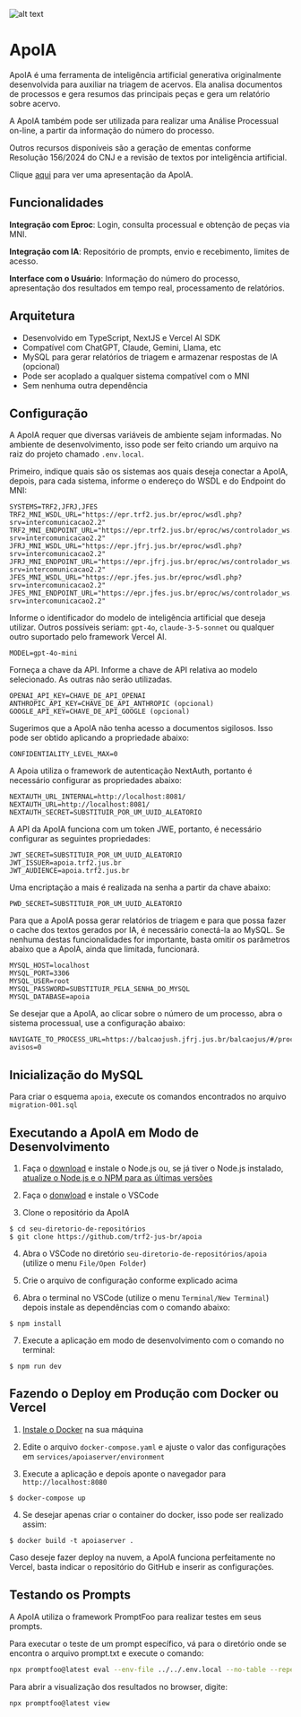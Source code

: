 ![alt text](https://github.com/trf2-jus-br/apoia/blob/main/public/apoia-logo-transp.png?raw=true)

# ApoIA

ApoIA é uma ferramenta de inteligência artificial generativa originalmente desenvolvida para auxiliar na triagem de acervos. Ela analisa documentos de processos e gera resumos das principais peças e gera um relatório sobre acervo.

A ApoIA também pode ser utilizada para realizar uma Análise Processual on-line, a partir da informação do número do processo.

Outros recursos disponíveis são a geração de ementas conforme Resolução 156/2024 do CNJ e a revisão de textos por inteligência artificial.

Clique [aqui](https://docs.google.com/presentation/d/1XTmGNOI3O3yaBOEXa5A3ViVHlCy4kvB4e0G2qEmmgLo/edit?usp=sharing) para ver uma apresentação da ApoIA.

## Funcionalidades

**Integração com Eproc**: Login, consulta processual e obtenção de peças via MNI.

**Integração com IA**: Repositório de prompts, envio e recebimento, limites de acesso.

**Interface com  o Usuário**: Informação do número do processo, apresentação dos resultados em tempo real, processamento de relatórios.

## Arquitetura

- Desenvolvido em TypeScript, NextJS e Vercel AI SDK
- Compatível com ChatGPT, Claude, Gemini, Llama, etc
- MySQL para gerar relatórios de triagem e armazenar respostas de IA (opcional)
- Pode ser acoplado a qualquer sistema compatível com o MNI
- Sem nenhuma outra dependência

## Configuração

A ApoIA requer que diversas variáveis de ambiente sejam informadas. No ambiente de desenvolvimento, isso pode ser feito criando um arquivo na raiz do projeto chamado `.env.local`.

Primeiro, indique quais são os sistemas aos quais deseja conectar a ApoIA, depois, para cada sistema, informe o endereço do WSDL e do Endpoint do MNI:

```properties
SYSTEMS=TRF2,JFRJ,JFES
TRF2_MNI_WSDL_URL="https://epr.trf2.jus.br/eproc/wsdl.php?srv=intercomunicacao2.2"
TRF2_MNI_ENDPOINT_URL="https://epr.trf2.jus.br/eproc/ws/controlador_ws.php?srv=intercomunicacao2.2"
JFRJ_MNI_WSDL_URL="https://epr.jfrj.jus.br/eproc/wsdl.php?srv=intercomunicacao2.2"
JFRJ_MNI_ENDPOINT_URL="https://epr.jfrj.jus.br/eproc/ws/controlador_ws.php?srv=intercomunicacao2.2"
JFES_MNI_WSDL_URL="https://epr.jfes.jus.br/eproc/wsdl.php?srv=intercomunicacao2.2"
JFES_MNI_ENDPOINT_URL="https://epr.jfes.jus.br/eproc/ws/controlador_ws.php?srv=intercomunicacao2.2"
```

Informe o identificador do modelo de inteligência artificial que deseja utilizar. Outros possíveis seriam: `gpt-4o`, `claude-3-5-sonnet` ou qualquer outro suportado pelo framework Vercel AI.

```properties
MODEL=gpt-4o-mini
```

Forneça a chave da API. Informe a chave de API relativa ao modelo selecionado. As outras não serão utilizadas.

```properties
OPENAI_API_KEY=CHAVE_DE_API_OPENAI
ANTHROPIC_API_KEY=CHAVE_DE_API_ANTHROPIC (opcional)
GOOGLE_API_KEY=CHAVE_DE_API_GOOGLE (opcional)
```

Sugerimos que a ApoIA não tenha acesso a documentos sigilosos. Isso pode ser obtido aplicando a propriedade abaixo:

```properties
CONFIDENTIALITY_LEVEL_MAX=0
```

A Apoia utiliza o framework de autenticação NextAuth, portanto é necessário configurar as propriedades abaixo:

```properties
NEXTAUTH_URL_INTERNAL=http://localhost:8081/
NEXTAUTH_URL=http://localhost:8081/
NEXTAUTH_SECRET=SUBSTITUIR_POR_UM_UUID_ALEATORIO
```

A API da ApoIA funciona com um token JWE, portanto, é necessário configurar as seguintes propriedades:

```properties
JWT_SECRET=SUBSTITUIR_POR_UM_UUID_ALEATORIO
JWT_ISSUER=apoia.trf2.jus.br
JWT_AUDIENCE=apoia.trf2.jus.br
```

Uma encriptação a mais é realizada na senha a partir da chave abaixo:

```properties
PWD_SECRET=SUBSTITUIR_POR_UM_UUID_ALEATORIO
```

Para que a ApoIA possa gerar relatórios de triagem e para que possa fazer o cache dos textos gerados por IA, é necessário conectá-la ao MySQL. Se nenhuma destas funcionalidades for importante, basta omitir os parâmetros abaixo que a ApoIA, ainda que limitada, funcionará.

```properties
MYSQL_HOST=localhost
MYSQL_PORT=3306
MYSQL_USER=root
MYSQL_PASSWORD=SUBSTITUIR_PELA_SENHA_DO_MYSQL
MYSQL_DATABASE=apoia
```

Se desejar que a ApoIA, ao clicar sobre o número de um processo, abra o sistema processual, use a configuração abaixo:

```properties
NAVIGATE_TO_PROCESS_URL=https://balcaojush.jfrj.jus.br/balcaojus/#/processo/{numero}?avisos=0
```

## Inicialização do MySQL

Para criar o esquema `apoia`, execute os comandos encontrados no arquivo `migration-001.sql`

## Executando a ApoIA em Modo de Desenvolvimento

1. Faça o [download](https://nodejs.org/en/download/prebuilt-installer) e instale o Node.js ou, se já tiver o Node.js instalado, [atualize o Node.js e o NPM para as últimas versões](https://horadecodar.com.br/como-atualizar-node-e-npm-para-ultima-versao/)

2. Faça o [donwload](https://code.visualstudio.com/download) e instale o VSCode

3. Clone o repositório da ApoIA

```shell
$ cd seu-diretorio-de-repositórios
$ git clone https://github.com/trf2-jus-br/apoia
```

4. Abra o VSCode no diretório `seu-diretorio-de-repositórios/apoia` (utilize o menu `File/Open Folder`)

5. Crie o arquivo de configuração conforme explicado acima

6. Abra o terminal no VSCode (utilize o menu `Terminal/New Terminal`) depois instale as dependências com o comando abaixo:

```shell
$ npm install
```

7. Execute a aplicação em modo de desenvolvimento com o comando no terminal:

```shell
$ npm run dev
```

## Fazendo o Deploy em Produção com Docker ou Vercel

1. [Instale o Docker](https://docs.docker.com/get-started/get-docker/) na sua máquina

2. Edite o arquivo `docker-compose.yaml` e ajuste o valor das configurações em `services/apoiaserver/environment`

3. Execute a aplicação e depois aponte o navegador para `http://localhost:8080`

```shell
$ docker-compose up
```

4. Se desejar apenas criar o container do docker, isso pode ser realizado assim:

```shell
$ docker build -t apoiaserver .
```

Caso deseje fazer deploy na nuvem, a ApoIA funciona perfeitamente no Vercel, basta indicar o repositório do GitHub e inserir as configurações.

## Testando os Prompts

A ApoIA utiliza o framework PromptFoo para realizar testes em seus prompts.

Para executar o teste de um prompt específico, vá para o diretório onde se encontra o arquivo prompt.txt e execute o comando:

```bash
npx promptfoo@latest eval --env-file ../../.env.local --no-table --repeat 1 -c test.yaml
```

Para abrir a visualização dos resultados no browser, digite:

```bash
npx promptfoo@latest view
```